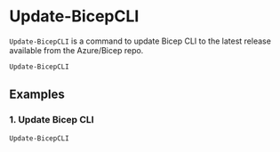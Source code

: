 # Update-BicepCLI

`Update-BicepCLI` is a command to update Bicep CLI to the latest release available from the Azure/Bicep repo.

```powershell
Update-BicepCLI
```

## Examples

### 1. Update Bicep CLI

```powershell
Update-BicepCLI
```
